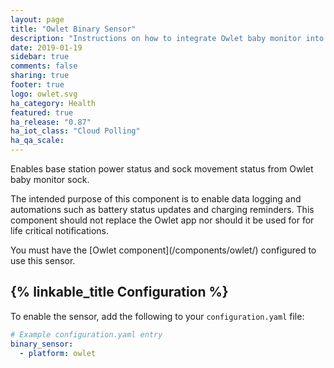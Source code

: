```yaml
---
layout: page
title: "Owlet Binary Sensor"
description: "Instructions on how to integrate Owlet baby monitor into Home Assistant."
date: 2019-01-19
sidebar: true
comments: false
sharing: true
footer: true
logo: owlet.svg
ha_category: Health
featured: true
ha_release: "0.87"
ha_iot_class: "Cloud Polling"
ha_qa_scale:
---
```


Enables base station power status and sock movement status from Owlet baby monitor sock.

<p class='warning'>
The intended purpose of this component is to enable data logging and automations
such as battery status updates and charging reminders.  This component should not
replace the Owlet app nor should it be used for for life critical notifications.
</p>

<p class='note'>
  You must have the [Owlet component](/components/owlet/) configured to use this sensor.
</p>

## {% linkable_title Configuration %}

To enable the sensor, add the following to your `configuration.yaml` file:

```yaml
# Example configuration.yaml entry
binary_sensor:
  - platform: owlet
```
